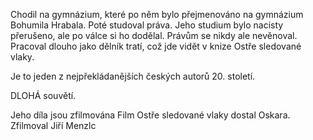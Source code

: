 Chodil na gymnázium, které po něm bylo přejmenováno na gymnázium Bohumila Hrabala.
Poté studoval práva. Jeho studium bylo nacisty přerušeno, ale po válce si ho dodělal. Právům se nikdy ale nevěnoval. Pracoval dlouho jako dělník tratí, což jde vidět v knize Ostře sledované vlaky.

Je to jeden z nejpřekládanějších českých autorů 20. století.

DLOHÁ souvětí.

Jeho díla jsou zfilmována
Film Ostře sledované vlaky dostal Oskara.
Zfilmoval Jiří Menzlc